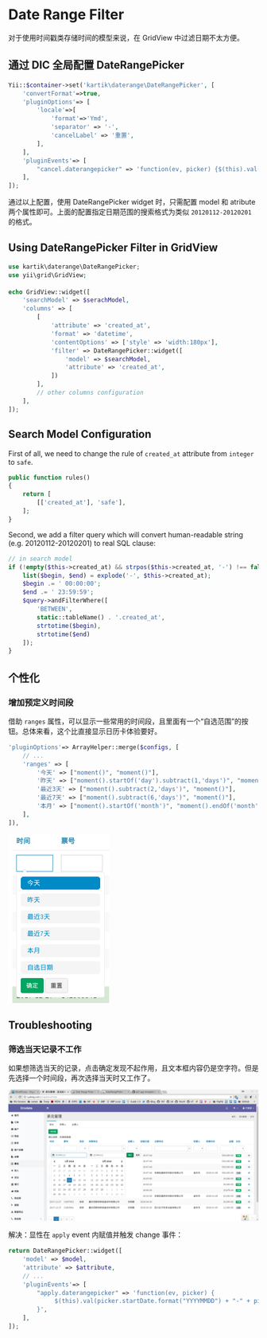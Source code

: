# Date Range Filter
对于使用时间戳类存储时间的模型来说，在 GridView 中过滤日期不太方便。

## 通过 DIC 全局配置 DateRangePicker

```php
Yii::$container->set('kartik\daterange\DateRangePicker', [
    'convertFormat'=>true,
    'pluginOptions'=> [
        'locale'=>[
            'format'=>'Ymd',
            'separator' => '-',
            'cancelLabel' => '重置',
        ],
    ],
    'pluginEvents'=> [
        "cancel.daterangepicker" => 'function(ev, picker) {$(this).val("").trigger("change");}',
    ],
]);
```
通过以上配置，使用 DateRangePicker widget 时，只需配置 model 和 atribute 两个属性即可。上面的配置指定日期范围的搜索格式为类似 `20120112-20120201` 的格式。

## Using DateRangePicker Filter in GridView

```php
use kartik\daterange\DateRangePicker;
use yii\grid\GridView;

echo GridView::widget([
    'searchModel' => $serachModel,
    'columns' => [
        [
            'attribute' => 'created_at',
            'format' => 'datetime',
            'contentOptions' => ['style' => 'width:180px'],
            'filter' => DateRangePicker::widget([
                'model' => $searchModel,
                'attribute' => 'created_at',
            ])
        ],
        // other columns configuration
    ],
]);
```

## Search Model Configuration

First of all, we need to change the rule of `created_at` attribute from `integer` to `safe`.

```php
public function rules()
{
    return [
        [['created_at'], 'safe'],
    ];
}
```

Second, we add a filter query which will convert human-readable string (e.g. 20120112-20120201) to real SQL clause:

```php
// in search model
if (!empty($this->created_at) && strpos($this->created_at, '-') !== false) {
    list($begin, $end) = explode('-', $this->created_at);
    $begin .= ' 00:00:00';
    $end .= ' 23:59:59';
    $query->andFilterWhere([
        'BETWEEN',
        static::tableName() . '.created_at',
        strtotime($begin),
        strtotime($end)
    ]);
}
```

## 个性化

### 增加预定义时间段

借助 `ranges` 属性，可以显示一些常用的时间段，且里面有一个“自选范围”的按钮。总体来看，这个比直接显示日历卡体验要好。

```php
'pluginOptions'=> ArrayHelper::merge($configs, [
    // ...
    'ranges' => [ 
        '今天' => ["moment()", "moment()"],
        '昨天' => ["moment().startOf('day').subtract(1,'days')", "moment().endOf('day').subtract(1,'days')"],
        '最近3天' => ["moment().subtract(2,'days')", "moment()"],
        '最近7天' => ["moment().subtract(6,'days')", "moment()"],
        '本月' => ["moment().startOf('month')", "moment().endOf('month')"],
    ],
]),
```

![](/docs/_asset/date-range-picker-predefined-range.png)

## Troubleshooting

### 筛选当天记录不工作

如果想筛选当天的记录，点击确定发现不起作用，且文本框内容仍是空字符。但是先选择一个时间段，再次选择当天时又工作了。

![](../_asset/date-range-picker-today-not-work.png)

解决：显性在 `apply` event 内赋值并触发 change 事件：

```php
return DateRangePicker::widget([
    'model' => $model,
    'attribute' => $attribute,
    // ...
    'pluginEvents'=> [
        "apply.daterangepicker" => 'function(ev, picker) {
             $(this).val(picker.startDate.format("YYYYMMDD") + "-" + picker.endDate.format("YYYYMMDD")).trigger("change");
        }',
    ],
]);
```
